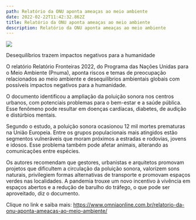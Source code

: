 ```yaml
---
path: Relatório da ONU aponta ameaças ao meio ambiente
date: 2022-02-22T11:42:32.862Z
title: Relatório da ONU aponta ameaças ao meio ambiente
description: Relatório da ONU aponta ameaças ao meio ambiente
---
```

<!--StartFragment-->

![](https://www.omniaonline.com.br/wp-content/uploads/2022/02/Site-LinkedIn-Facebook-1-1.png)

Desequilíbrios trazem impactos negativos para a humanidade

O relatório Relatório Fronteiras 2022, do Programa das Nações Unidas para o Meio Ambiente (Pnuma), aponta riscos e temas de preocupação relacionados ao meio ambiente e desequilíbrios ambientais globais com possíveis impactos negativos para a humanidade.

O documento identificou a ampliação da poluição sonora nos centros urbanos, com potenciais problemas para o bem-estar e a saúde pública. Esse fenômeno pode resultar em doenças cardíacas, diabetes, de audição e distúrbios mentais.

Segundo o estudo, a poluição sonora ocasionou 12 mil mortes prematuras na União Europeia. Entre os grupos populacionais mais atingidos estão segmentos vulneráveis que moram próximos a estradas e rodovias, jovens e idosos. Esse problema também pode afetar animais, alterando as comunicações entre espécies.

Os autores recomendam que gestores, urbanistas e arquitetos promovam projetos que dificultem a circulação da poluição sonora, valorizem sons naturais, privilegiem formas alternativas de transporte e promovam espaços verdes nas localidades. A pandemia trouxe um novo incentivo à vivência em espaços abertos e a redução de barulho do tráfego, o que pode ser aproveitado, diz o documento.

Clique no link e saiba mais: https://www.omniaonline.com.br/relatorio-da-onu-aponta-ameacas-ao-meio-ambiente/

<!--EndFragment-->